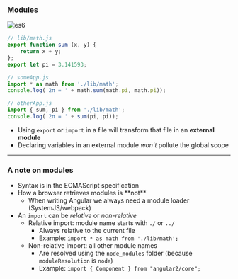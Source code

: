 ### Modules

![es6](img/es6.png)<!-- .element class="emblem"  -->

```typescript
// lib/math.js
export function sum (x, y) {
	return x + y;
};
export let pi = 3.141593;

// someApp.js
import * as math from './lib/math';
console.log('2π = ' + math.sum(math.pi, math.pi));

// otherApp.js
import { sum, pi } from './lib/math';
console.log('2π = ' + sum(pi, pi));
```

* Using `export` or `import` in a file will transform that file in an **external module**
* Declaring variables in an external module *won't* pollute the global scope

---

### A note on modules

* Syntax is in the ECMAScript specification
* <!-- .element class="fragment"-->How a browser retrieves modules is **not**
	* When writing Angular we always need a module loader (SystemJS/webpack)
* An<!-- .element class="fragment"--> `import` can be *relative* or *non-relative*
	* Relative<!-- .element class="fragment"--> import: module name starts with `./` or `../`
		* Always relative to the current file
		* Example: `import * as math from './lib/math';`
	* Non-relative <!-- .element class="fragment"-->import: all other module names
		* Are resolved using the `node_modules` folder (because `moduleResolution` is `node`)
		* Example: `import { Component } from "angular2/core";`